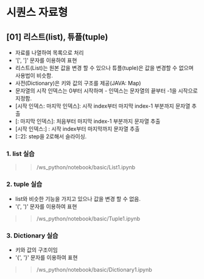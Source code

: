# 시퀀스 자료형

## [01] 리스트(list), 튜플(tuple)

- 자료를 나열하여 목록으로 처리
- '[', ']' 문자를 이용하여 표현
- 리스트(List)는 원본 값을 변경 할 수 있으나 튜플(tuple)은 값을 변경할 수 없으며
   사용법이 비슷함.
- 사전(Dictionary)은 키와 값의 구조를 제공(JAVA: Map)
- 문자열의 시작 인덱스는 0부터 시작하며 - 인덱스는 문자열의 끝부터 -1을 시작으로 지정함.
- [시작 인덱스: 마지막 인덱스]: 시작 index부터 마지막 index-1 부분까지 문자열 추출
- [: 마지막 인덱스]: 처음부터 마지막 index-1 부분까지 문자열 추출
- [시작 인덱스:] : 시작 index부터 마지막까지 문자열 추출
- [::2]: step을 2로해서 슬라이싱.

### 1. list 실습

>> /ws_python/notebook/basic/List1.ipynb

### 2. tuple 실습

- list와 비슷한 기능을 가지고 있으나 값을 변경 할 수 없음.
- '(', ')' 문자를 이용하여 표현

>> /ws_python/notebook/basic/Tuple1.ipynb

### 3. Dictionary 실습

- 키와 값의 구조이임
- '{', '}' 문자를 이용하여 표현

>> /ws_python/notebook/basic/Dictionary1.ipynb
